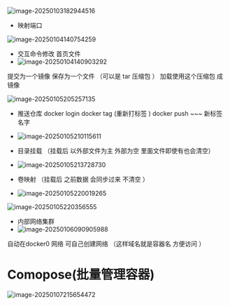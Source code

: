 ![image-20250103182944516](C:\Users\ZhuanZ\AppData\Roaming\Typora\typora-user-images\image-20250103182944516.png)



* 映射端口   

![image-20250104140754259](C:\Users\ZhuanZ\AppData\Roaming\Typora\typora-user-images\image-20250104140754259.png)



* 交互命令修改   首页文件 
* ![image-20250104140903292](C:\Users\ZhuanZ\AppData\Roaming\Typora\typora-user-images\image-20250104140903292.png)



提交为一个镜像    保存为一个文件 （可以是 tar 压缩包 ） 加载使用这个压缩包 成镜像

![image-20250105205257135](C:\Users\ZhuanZ\AppData\Roaming\Typora\typora-user-images\image-20250105205257135.png)



* 推送仓库    docker  login  docker tag (重新打标签 )  docker push  ~~~ 新标签名字 
* ![image-20250105210115611](C:\Users\ZhuanZ\AppData\Roaming\Typora\typora-user-images\image-20250105210115611.png) 



* 目录挂载 （挂载后 以外部文件为主  外部为空 里面文件即使有也会清空） 
* ![image-20250105213728730](C:\Users\ZhuanZ\AppData\Roaming\Typora\typora-user-images\image-20250105213728730.png)



* 卷映射   （挂载后 之前数据 会同步过来 不清空 	）
* ![image-20250105220019265](C:\Users\ZhuanZ\AppData\Roaming\Typora\typora-user-images\image-20250105220019265.png)

![image-20250105220356555](C:\Users\ZhuanZ\AppData\Roaming\Typora\typora-user-images\image-20250105220356555.png)

 	

* 内部网络集群
* ![image-20250106090905988](C:\Users\ZhuanZ\AppData\Roaming\Typora\typora-user-images\image-20250106090905988.png)

自动在docker0 网络  可自己创建网络 （这样域名就是容器名 方便访问 ）



# Comopose(批量管理容器)

![image-20250107215654472](C:\Users\ZhuanZ\AppData\Roaming\Typora\typora-user-images\image-20250107215654472.png)



